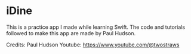 # iDine

This is a practice app I made while learning Swift. The code and tutorials followed to make this app are made by Paul Hudson.


Credits: Paul Hudson Youtube: https://www.youtube.com/@twostraws
